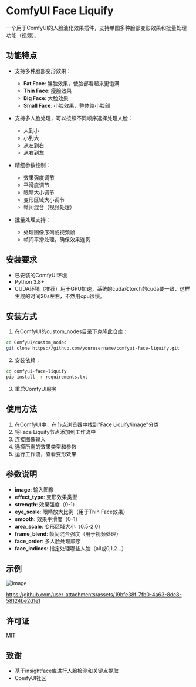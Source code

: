# ComfyUI Face Liquify

一个用于ComfyUI的人脸液化效果插件，支持单图多种脸部变形效果和批量处理功能（视频）。

## 功能特点

- 支持多种脸部变形效果：
  - **Fat Face**: 胖脸效果，使脸部看起来更饱满
  - **Thin Face**: 瘦脸效果
  - **Big Face**: 大脸效果
  - **Small Face**: 小脸效果，整体缩小脸部

- 支持多人脸处理，可以按照不同顺序选择处理人脸：
  - 大到小
  - 小到大
  - 从左到右
  - 从右到左

- 精细参数控制：
  - 效果强度调节
  - 平滑度调节
  - 眼睛大小调节
  - 变形区域大小调节
  - 帧间混合（视频处理）

- 批量处理支持：
  - 处理图像序列或视频帧
  - 帧间平滑处理，确保效果连贯

## 安装要求

- 已安装的ComfyUI环境
- Python 3.8+
- CUDA环境（推荐）用于GPU加速，系统的cuda和torch的cuda要一致，这样生成的时间20s左右，不然用cpu很慢。

## 安装方式

1. 在ComfyUI的custom_nodes目录下克隆此仓库：

```bash
cd ComfyUI/custom_nodes
git clone https://github.com/yourusername/comfyui-face-liquify.git
```

2. 安装依赖：

```bash
cd comfyui-face-liquify
pip install -r requirements.txt
```

3. 重启ComfyUI服务

## 使用方法

1. 在ComfyUI中，在节点浏览器中找到"Face Liquify/image"分类
2. 将Face Liquify节点添加到工作流中
3. 连接图像输入
4. 选择所需的效果类型和参数
5. 运行工作流，查看变形效果

## 参数说明

- **image**: 输入图像
- **effect_type**: 变形效果类型
- **strength**: 效果强度（0-1）
- **eye_scale**: 眼睛放大比例（用于Thin Face效果）
- **smooth**: 效果平滑度（0-1）
- **area_scale**: 变形区域大小（0.5-2.0）
- **frame_blend**: 帧间混合强度（用于视频处理）
- **face_order**: 多人脸处理顺序
- **face_indices**: 指定处理哪些人脸（all或0,1,2...）

## 示例
![image](https://github.com/user-attachments/assets/58784783-1b03-4de6-898f-1860c51dd5d7)


https://github.com/user-attachments/assets/19bfe38f-7fb0-4a63-8dc8-58124be2d1e1



## 许可证

MIT

## 致谢

- 基于insightface库进行人脸检测和关键点提取
- ComfyUI社区 
